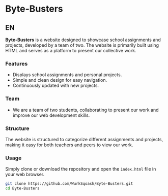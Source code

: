 # Byte-Busters

## EN
**Byte-Busters** is a website designed to showcase school assignments and projects, developed by a team of two. The website is primarily built using HTML and serves as a platform to present our collective work.

### Features
- Displays school assignments and personal projects.
- Simple and clean design for easy navigation.
- Continuously updated with new projects.

### Team
- We are a team of two students, collaborating to present our work and improve our web development skills.

### Structure
The website is structured to categorize different assignments and projects, making it easy for both teachers and peers to view our work.

### Usage
Simply clone or download the repository and open the `index.html` file in your web browser.

```bash
git clone https://github.com/WurkSqoash/Byte-Busters.git
cd Byte-Busters
